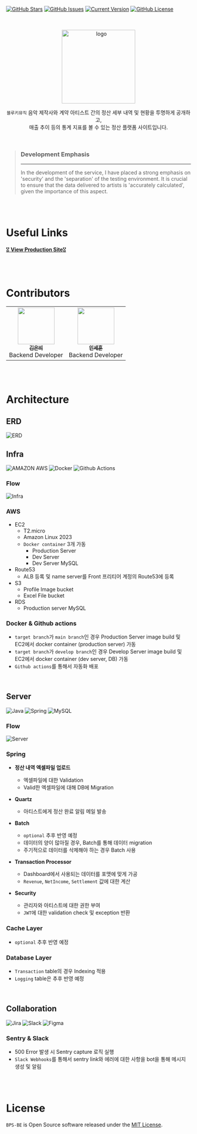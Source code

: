 [![GitHub Stars](https://img.shields.io/github/stars/Bluekey-Payment-System/BPS-BE?style=for-the-badge)](https://github.com/Bluekey-Payment-System/BPS-BE/stargazers)
[![GitHub Issues](https://img.shields.io/github/issues/Bluekey-Payment-System/BPS-BE?style=for-the-badge)](https://github.com/Bluekey-Payment-System/BPS-BE/issues)
[![Current Version](https://img.shields.io/badge/version-1.0.0-black?style=for-the-badge)](https://github.com/Bluekey-Payment-System/BPS-BE)
[![GitHub License](https://img.shields.io/github/license/Bluekey-Payment-System/BPS-BE?style=for-the-badge)](https://github.com/Bluekey-Payment-System/BPS-BE/blob/main/LICENSE)

<br />
<br />

<div align="center">
<img src= "docs/images/logo.png" alt = "logo" style="width: 200px" />
<br />

`블루키뮤직` 음악 제작사와 계약 아티스트 간의 정산 세부 내역 및 현황을 투명하게 공개하고,
<br />
매출 추이 등의 통계 지표를 볼 수 있는 정산 플랫폼 사이트입니다.

<br />

<div align="left">

> <h3> Development Emphasis </h3> <hr />
> In the development of the service, I have placed a strong emphasis on 'security' and the 'separation' of the testing environment. It is crucial to ensure that the data delivered to artists is 'accurately calculated', given the importance of this aspect.

</div>
</div>

<br />
<br />

# Useful Links
[🎖 **View Production Site**🎖](https://bluekeyinsight.net) <br />

<br />
<br />

# Contributors

<table>
  <tr>
    <td align="center"><a href="https://github.com/eunbi9n"><img src="https://avatars.githubusercontent.com/u/63849465?v=4?s=100" width="100px;" alt=""/><br /><sub><b>김은비</b></sub></a><br />Backend Developer</td>
        <td align="center"><a href="https://github.com/oereo"><img src="https://avatars.githubusercontent.com/u/49235528?s=70&v=4?s=100" width="100px;" alt=""/><br /><sub><b>인세훈</b></sub></a><br />Backend Developer</td>
  </tr>
</table>

<br />
<br />

# Architecture
## ERD
<img src="docs/images/bluekey_erd.png" alt = "ERD" />

<br />

## Infra
![AMAZON AWS](https://img.shields.io/badge/AWS-232F3E?style=for-the-badge&logo=amazonaws&logoColor=white)
![Docker](https://img.shields.io/badge/Docker-2496ED?style=for-the-badge&logo=Docker&logoColor=white)
![Github Actions](https://img.shields.io/badge/GitHubActions-181717?style=for-the-badge&logo=GitHub&logoColor=white)

### Flow

<img src="docs/images/infra.png" alt = "Infra" />

### AWS

- EC2
    - T2.micro
    - Amazon Linux 2023
    - `Docker container` 3개 가동
        - Production Server
        - Dev Server
        - Dev Server MySQL
- Route53
    - ALB 등록 및 name server를 Front 프리티어 계정의 Route53에 등록
- S3
    - Profile Image bucket
    - Excel File bucket
- RDS
    - Production server MySQL

### Docker & Github actions

- `target branch`가 `main branch`인 경우 Production Server image build 및 EC2에서 docker container (production server) 가동
- `target branch`가 `develop branch`인 경우 Develop Server image build 및 EC2에서 docker container (dev server, DB) 가동
- `Github actions`를 통해서 자동화 배포

<br />

## Server

![Java](https://img.shields.io/badge/Java-007396?style=for-the-badge&logo=java&logoColor=white)
![Spring](https://img.shields.io/badge/Spring-6DB33F?style=for-the-badge&logo=Spring&logoColor=white)
![MySQL](https://img.shields.io/badge/MySQL-4479A1?style=for-the-badge&logo=MySQL&logoColor=white)

### Flow

<img src="docs/images/server.png" alt = "Server" />

### Spring

- <b> 정산 내역 엑셀파일 업로드 </b>

    - 엑셀파일에 대한 Validation
    - Valid한 엑셀파일에 대해 DB에 Migration

- <b> Quartz </b>

    - 아티스트에게 정산 완료 알림 메일 발송

- <b> Batch </b>

    - `optional` 추후 반영 예정
    - 데이터의 양이 많아질 경우, Batch를 통해 데이터 migration
    - 주기적으로 데이터를 삭제해야 하는 경우 Batch 사용

- <b> Transaction Processor </b>

    - Dashboard에서 사용되는 데이터를 포맷에 맞게 가공
    - `Revenue`, `NetIncome`, `Settlement` 값에 대한 계산

- <b> Security </b>

    - 관리자와 아티스트에 대한 권한 부여
    - `JWT`에 대한 validation check 및 exception 반환

### Cache Layer

- `optional` 추후 반영 예정

### Database Layer

- `Transaction` table의 경우 Indexing 적용
- `Logging` table은 추후 반영 예정

<br />

## Collaboration
![Jira](https://img.shields.io/badge/jira-0052CC?style=for-the-badge&logo=jira&logoColor=white)
![Slack](https://img.shields.io/badge/slack-4A154B?style=for-the-badge&logo=slack&logoColor=white)
![Figma](https://img.shields.io/badge/figma-%23F24E1E.svg?style=for-the-badge&logo=figma&logoColor=white)

### Sentry & Slack

- 500 Error 발생 시 Sentry capture 로직 실행
- `Slack Webhooks`를 통해서 sentry link와 에러에 대한 사항을 bot을 통해 메시지 생성 및 알림

<br />
<br />

# License
`BPS-BE` is Open Source software released under the [MIT License](https://github.com/Bluekey-Payment-System/BPS-BE/blob/develop/LICENSE).

